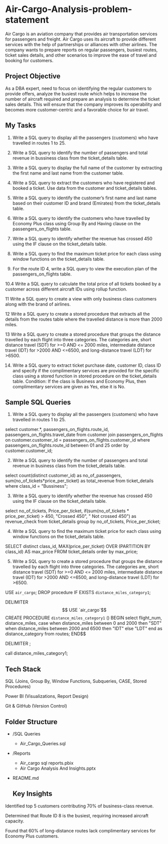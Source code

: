 # Air-Cargo-Analysis-problem-statement
Air Cargo is an aviation company that provides air transportation services for passengers and freight. Air Cargo uses its aircraft to provide different services with the help of partnerships or alliances with other airlines. The company wants to prepare reports on regular passengers, busiest routes, ticket sales details, and other scenarios to improve the ease of travel and booking for customers.

## Project Objective
As a DBA expert, need to focus on identifying the regular customers to provide offers, analyze the busiest route which helps to increase the number of aircraft required and prepare an analysis to determine the ticket sales details. This will ensure that the company improves its operability and becomes more customer-centric and a favorable choice for air travel.

## My Tasks
1. Write a SQL query to display all the passengers (customers) who have travelled in routes 1 to 25.

2. Write a SQL query to identify the number of passengers and total revenue in bussiness class from the ticket_details table. 

3. Write a SQL query to display the full name of the customer by extracting the first name and last name from the customer table. 

4. Write a SQL query to extract the customers who have registered and booked a ticket. Use data from the customer and ticket_details tables. 

5. Write a SQL query to identify the customer’s first name and last name based on their customer ID and brand (Emirates) from the ticket_details table. 

6. Write a SQL query to identify the customers who have travelled by Economy Plus class using Group By and Having clause on the passengers_on_flights table. 

7. Write a SQL query to identify whether the revenue has crossed 450 using the IF clause on the ticket_details table. 

8. Write a SQL query to find the maximum ticket price for each class using window functions on the ticket_details table. 

9. For the route ID 4, write a SQL query to view the execution plan of the passengers_on_flights table. 

10.4 Write a SQL query to calculate the total price of all tickets booked by a customer across different aircraft IDs using rollup function.

11 Write a SQL query to create a view with only business class customers along with the brand of airlines.

12 Write a SQL query to create a stored procedure that extracts all the details from the routes table where the travelled distance is more than 2000 miles. 

13 Write a SQL query to create a stored procedure that groups the distance travelled by each flight into three categories. The categories are, short distance travel (SDT) for >=0 AND <= 2000 miles, intermediate distance travel (IDT) for >2000 AND <=6500, and long-distance travel (LDT) for >6500. 

14. Write a SQL query to extract ticket purchase date, customer ID, class ID and specify if the complimentary services are provided for the specific class using a stored function in stored procedure on the ticket_details table. Condition: If the class is Business and Economy Plus, then complimentary services are given as Yes, else it is No.

## Sample SQL Queries
1. Write a SQL query to display all the passengers (customers) who have travelled in routes 1 to 25.

select customer.*, passengers_on_flights.route_id, passengers_on_flights.travel_date from customer
join passengers_on_flights on customer.customer_id = passengers_on_flights.customer_id
where passengers_on_flights.route_id between 01 and 25
order by customer.customer_id;

2. Write a SQL query to identify the number of passengers and total revenue in business class from the ticket_details table. 

select count(distinct customer_id) as no_of_passengers, 
sum(no_of_tickets*price_per_ticket) as total_revenue
from ticket_details 
where class_id = "Bussiness";

3.  Write a SQL query to identify whether the revenue has crossed 450 using the IF clause on the ticket_details table.

select no_of_tickets, Price_per_ticket,
if(sum(no_of_tickets * price_per_ticket) > 450, "Crossed 450", " Not crossed 450") as revenue_check 
from ticket_details
group by no_of_tickets, Price_per_ticket;

4. Write a SQL query to find the maximum ticket price for each class using window functions on the ticket_details table.

SELECT distinct class_id, 
MAX(price_per_ticket) OVER (PARTITION BY class_id) AS max_price
FROM ticket_details
order by max_price;

5. Write a SQL query to create a stored procedure that groups the distance travelled by each flight into three categories. The categories are, short distance travel (SDT) for >=0 AND <= 2000 miles, intermediate distance travel (IDT) for >2000 AND <=6500, and long-distance travel (LDT) for >6500. 

USE `air_cargo`;
DROP procedure IF EXISTS `distance_miles_category1`;

DELIMITER $$
USE `air_cargo`$$
CREATE PROCEDURE `distance_miles_category1` ()
BEGIN
select flight_num, distance_miles,
case
when distance_miles between 0 and 2000 then "SDT"
when distance_miles between 2000 and 6500 then "IDT"
else "LDT"
end as distance_category
from routes;
END$$

DELIMITER ;

call distance_miles_category1;

## Tech Stack
SQL (Joins, Group By, Window Functions, Subqueries, CASE, Stored Procedures)

Power BI (Visualizations, Report Design)

Git & GitHub (Version Control)

## Folder Structure
- /SQL Queries
  - Air_Cargo_Queries.sql
- /Reports
  - Air_cargo sql reports.pbix
  - Air Cargo Analysis And Insights.pptx
- README.md

  ## Key Insights
Identified top 5 customers contributing 70% of business-class revenue.

Determined that Route ID 8 is the busiest, requiring increased aircraft capacity.

Found that 60% of long-distance routes lack complimentary services for Economy Plus customers.
